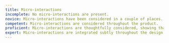 ```yaml
---
title: Micro-interactions
incomplete: No micro-interactions are present.
novice: Micro-interactions have been considered in a couple of places.
competent: Micro-interactions are considered throughout the product.
proficient: Micro-interactions are thoughtfully considered, showing that multiple options were explored to determine the most effective approach.
expert: Micro-interactions are integrated subtly throughout the design, with careful attention to when and how animation will be used to support the user's understanding of what is going on.
---
```

